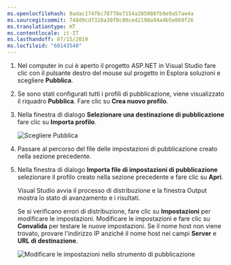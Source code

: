 ```yaml
---
ms.openlocfilehash: 8adac174fbc78778e7154a205088fb9e9a57ae4a
ms.sourcegitcommit: 748d9cd7328a30f8c80ce42198a94a4b5e869f26
ms.translationtype: HT
ms.contentlocale: it-IT
ms.lasthandoff: 07/15/2019
ms.locfileid: "68143540"
---
```


1. Nel computer in cui è aperto il progetto ASP.NET in Visual Studio fare clic con il pulsante destro del mouse sul progetto in Esplora soluzioni e scegliere **Pubblica**.

1. Se sono stati configurati tutti i profili di pubblicazione, viene visualizzato il riquadro **Pubblica**. Fare clic su **Crea nuovo profilo**.

1. Nella finestra di dialogo **Selezionare una destinazione di pubblicazione** fare clic su **Importa profilo**.

    ![Scegliere Pubblica](../../deployment/media/tutorial-publish-tool-import-profile.png)

1. Passare al percorso del file delle impostazioni di pubblicazione creato nella sezione precedente.

1. Nella finestra di dialogo **Importa file di impostazioni di pubblicazione** selezionare il profilo creato nella sezione precedente e fare clic su **Apri**.

    Visual Studio avvia il processo di distribuzione e la finestra Output mostra lo stato di avanzamento e i risultati.

    Se si verificano errori di distribuzione, fare clic su **Impostazioni** per modificare le impostazioni. Modificare le impostazioni e fare clic su **Convalida** per testare le nuove impostazioni. Se il nome host non viene trovato, provare l'indirizzo IP anziché il nome host nei campi **Server** e **URL di destinazione**.

    ![Modificare le impostazioni nello strumento di pubblicazione](../../deployment/media/tutorial-configure-publish-settings-in-tool.png)
